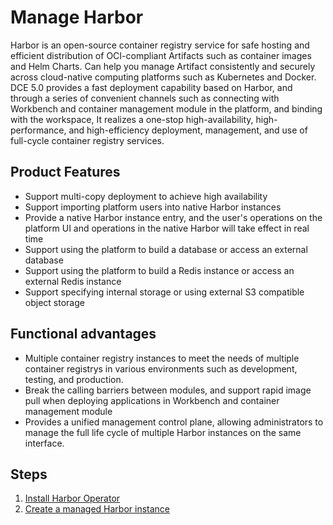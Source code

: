# Manage Harbor

Harbor is an open-source container registry service for safe hosting and efficient distribution of OCI-compliant Artifacts such as container images and Helm Charts.
Can help you manage Artifact consistently and securely across cloud-native computing platforms such as Kubernetes and Docker.
DCE 5.0 provides a fast deployment capability based on Harbor, and through a series of convenient channels such as connecting with Workbench and container management module in the platform, and binding with the workspace,
It realizes a one-stop high-availability, high-performance, and high-efficiency deployment, management, and use of full-cycle container registry services.

## Product Features

- Support multi-copy deployment to achieve high availability
- Support importing platform users into native Harbor instances
- Provide a native Harbor instance entry, and the user's operations on the platform UI and operations in the native Harbor will take effect in real time
- Support using the platform to build a database or access an external database
- Support using the platform to build a Redis instance or access an external Redis instance
- Support specifying internal storage or using external S3 compatible object storage

## Functional advantages

- Multiple container registry instances to meet the needs of multiple container registrys in various environments such as development, testing, and production.
- Break the calling barriers between modules, and support rapid image pull when deploying applications in Workbench and container management module
- Provides a unified management control plane, allowing administrators to manage the full life cycle of multiple Harbor instances on the same interface.

## Steps

1. [Install Harbor Operator](./operator.md)
1. [Create a managed Harbor instance](./harbor.md)
